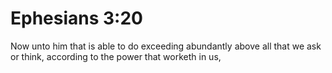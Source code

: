 # Ephesians 3:20

Now unto him that is able to do exceeding abundantly above all that we ask or think, according to the power that worketh in us,